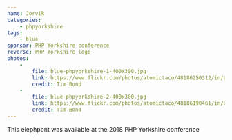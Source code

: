 ```yaml
---
name: Jorvik
categories:
    - phpyorkshire
tags:
    - blue
sponsor: PHP Yorkshire conference
reverse: PHP Yorkshire logo
photos:
    -
        file: blue-phpyorkshire-1-400x300.jpg
        link: https://www.flickr.com/photos/atomictaco/48186250312/in/datetaken/
        credit: Tim Bond
    -
        file: blue-phpyorkshire-2-400x300.jpg
        link: https://www.flickr.com/photos/atomictaco/48186190461/in/datetaken/
        credit: Tim Bond
---
```

This elephpant was available at the 2018 PHP Yorkshire conference
